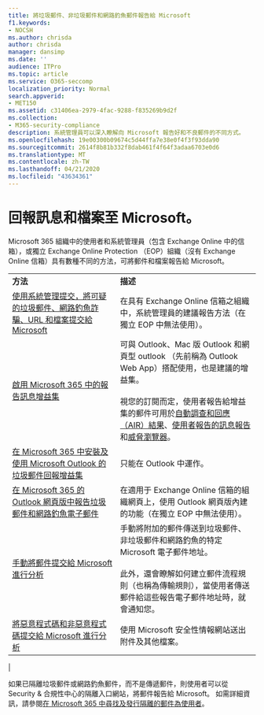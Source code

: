 ```yaml
---
title: 將垃圾郵件、非垃圾郵件和網路釣魚郵件報告給 Microsoft
f1.keywords:
- NOCSH
ms.author: chrisda
author: chrisda
manager: dansimp
ms.date: ''
audience: ITPro
ms.topic: article
ms.service: O365-seccomp
localization_priority: Normal
search.appverid:
- MET150
ms.assetid: c31406ea-2979-4fac-9288-f835269b9d2f
ms.collection:
- M365-security-compliance
description: 系統管理員可以深入瞭解向 Microsoft 報告好和不良郵件的不同方式。
ms.openlocfilehash: 19e00300b09674c5d44ffa7e38e0f4f3f93dda90
ms.sourcegitcommit: 2614f8b81b332f8dab461f4f64f3adaa6703e0d6
ms.translationtype: MT
ms.contentlocale: zh-TW
ms.lasthandoff: 04/21/2020
ms.locfileid: "43634361"
---
```

# <a name="report-messages-and-files-to-microsoft"></a>回報訊息和檔案至 Microsoft。

Microsoft 365 組織中的使用者和系統管理員（包含 Exchange Online 中的信箱），或獨立 Exchange Online Protection （EOP）組織（沒有 Exchange Online 信箱）具有數種不同的方法，可將郵件和檔案報告給 Microsoft。

|||
|---|---|
|**方法**|**描述**|
|[使用系統管理提交，將可疑的垃圾郵件、網路釣魚詐騙、URL 和檔案提交給 Microsoft](admin-submission.md)|在具有 Exchange Online 信箱之組織中，系統管理員的建議報告方法（在獨立 EOP 中無法使用）。|
|[啟用 Microsoft 365 中的報告訊息增益集](enable-the-report-message-add-in.md)|可與 Outlook、Mac 版 Outlook 和網頁型 outlook （先前稱為 Outlook Web App）搭配使用，也是建議的增益集。 <br/><br/> 視您的訂閱而定，使用者報告給增益集的郵件可用於[自動調查和回應（AIR）結果](air-view-investigation-results.md)、[使用者報告的訊息報告](view-email-security-reports.md#user-reported-messages-report)和[威脅瀏覽器](threat-explorer-views.md#email--submissions)。|
|[在 Microsoft 365 中安裝及使用 Microsoft Outlook 的垃圾郵件回報增益集](junk-email-reporting-add-in-for-microsoft-outlook.md)|只能在 Outlook 中運作。|
|[在 Microsoft 365 的 Outlook 網頁版中報告垃圾郵件和網路釣魚電子郵件](report-junk-email-and-phishing-scams-in-outlook-on-the-web-eop.md)|在適用于 Exchange Online 信箱的組織網頁上，使用 Outlook 網頁版內建的功能（在獨立 EOP 中無法使用）。|
|[手動將郵件提交給 Microsoft 進行分析](submit-spam-non-spam-and-phishing-scam-messages-to-microsoft-for-analysis.md)|手動將附加的郵件傳送到垃圾郵件、非垃圾郵件和網路釣魚的特定 Microsoft 電子郵件地址。 <br/><br/> 此外，還會瞭解如何建立郵件流程規則（也稱為傳輸規則），當使用者傳送郵件給這些報告電子郵件地址時，就會通知您。|
|[將惡意程式碼和非惡意程式碼提交給 Microsoft 進行分析](submitting-malware-and-non-malware-to-microsoft-for-analysis.md)|使用 Microsoft 安全性情報網站送出附件及其他檔案。|
|

如果已隔離垃圾郵件或網路釣魚郵件，而不是傳遞郵件，則使用者可以從 Security & 合規性中心的隔離入口網站，將郵件報告給 Microsoft。 如需詳細資訊，請參閱[在 Microsoft 365 中尋找及發行隔離的郵件為使用者](find-and-release-quarantined-messages-as-a-user.md)。